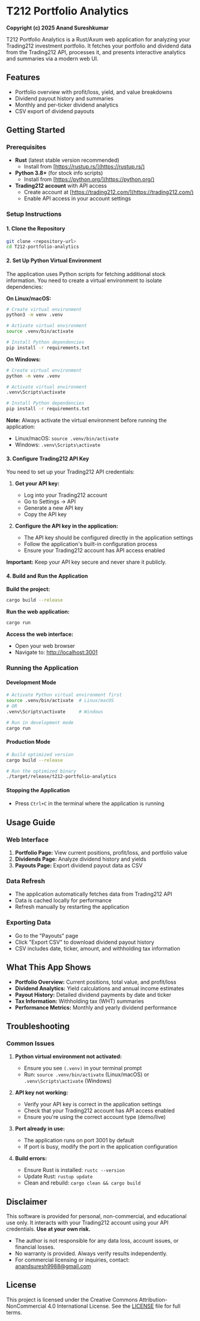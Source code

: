 # T212 Portfolio Analytics

**Copyright (c) 2025 Anand Sureshkumar**

T212 Portfolio Analytics is a Rust/Axum web application for analyzing your Trading212 investment portfolio. It fetches your portfolio and dividend data from the Trading212 API, processes it, and presents interactive analytics and summaries via a modern web UI.

## Features
- Portfolio overview with profit/loss, yield, and value breakdowns
- Dividend payout history and summaries
- Monthly and per-ticker dividend analytics
- CSV export of dividend payouts

## Getting Started

### Prerequisites
- **Rust** (latest stable version recommended)
  - Install from [https://rustup.rs/](https://rustup.rs/)
- **Python 3.8+** (for stock info scripts)
  - Install from [https://python.org/](https://python.org/)
- **Trading212 account** with API access
  - Create account at [https://trading212.com/](https://trading212.com/)
  - Enable API access in your account settings

### Setup Instructions

#### 1. Clone the Repository
```bash
git clone <repository-url>
cd T212-portfolio-analytics
```

#### 2. Set Up Python Virtual Environment
The application uses Python scripts for fetching additional stock information. You need to create a virtual environment to isolate dependencies:

**On Linux/macOS:**
```bash
# Create virtual environment
python3 -m venv .venv

# Activate virtual environment
source .venv/bin/activate

# Install Python dependencies
pip install -r requirements.txt
```

**On Windows:**
```bash
# Create virtual environment
python -m venv .venv

# Activate virtual environment
.venv\Scripts\activate

# Install Python dependencies
pip install -r requirements.txt
```

**Note:** Always activate the virtual environment before running the application:
- Linux/macOS: `source .venv/bin/activate`
- Windows: `.venv\Scripts\activate`

#### 3. Configure Trading212 API Key
You need to set up your Trading212 API credentials:

1. **Get your API key:**
   - Log into your Trading212 account
   - Go to Settings → API
   - Generate a new API key
   - Copy the API key

2. **Configure the API key in the application:**
   - The API key should be configured directly in the application settings
   - Follow the application's built-in configuration process
   - Ensure your Trading212 account has API access enabled

**Important:** Keep your API key secure and never share it publicly.

#### 4. Build and Run the Application

**Build the project:**
```bash
cargo build --release
```

**Run the web application:**
```bash
cargo run
```

**Access the web interface:**
- Open your web browser
- Navigate to: [http://localhost:3001](http://localhost:3001)

### Running the Application

#### Development Mode
```bash
# Activate Python virtual environment first
source .venv/bin/activate  # Linux/macOS
# OR
.venv\Scripts\activate     # Windows

# Run in development mode
cargo run
```

#### Production Mode
```bash
# Build optimized version
cargo build --release

# Run the optimized binary
./target/release/t212-portfolio-analytics
```

#### Stopping the Application
- Press `Ctrl+C` in the terminal where the application is running

## Usage Guide

### Web Interface
1. **Portfolio Page:** View current positions, profit/loss, and portfolio value
2. **Dividends Page:** Analyze dividend history and yields
3. **Payouts Page:** Export dividend payout data as CSV

### Data Refresh
- The application automatically fetches data from Trading212 API
- Data is cached locally for performance
- Refresh manually by restarting the application

### Exporting Data
- Go to the "Payouts" page
- Click "Export CSV" to download dividend payout history
- CSV includes date, ticker, amount, and withholding tax information

## What This App Shows
- **Portfolio Overview:** Current positions, total value, and profit/loss
- **Dividend Analytics:** Yield calculations and annual income estimates
- **Payout History:** Detailed dividend payments by date and ticker
- **Tax Information:** Withholding tax (WHT) summaries
- **Performance Metrics:** Monthly and yearly dividend performance

## Troubleshooting

### Common Issues
1. **Python virtual environment not activated:**
   - Ensure you see `(.venv)` in your terminal prompt
   - Run: `source .venv/bin/activate` (Linux/macOS) or `.venv\Scripts\activate` (Windows)

2. **API key not working:**
   - Verify your API key is correct in the application settings
   - Check that your Trading212 account has API access enabled
   - Ensure you're using the correct account type (demo/live)

3. **Port already in use:**
   - The application runs on port 3001 by default
   - If port is busy, modify the port in the application configuration

4. **Build errors:**
   - Ensure Rust is installed: `rustc --version`
   - Update Rust: `rustup update`
   - Clean and rebuild: `cargo clean && cargo build`

## Disclaimer
This software is provided for personal, non-commercial, and educational use only. It interacts with your Trading212 account using your API credentials. **Use at your own risk.**

- The author is not responsible for any data loss, account issues, or financial losses.
- No warranty is provided. Always verify results independently.
- For commercial licensing or inquiries, contact: anandsuresh9988@gmail.com

## License
This project is licensed under the Creative Commons Attribution-NonCommercial 4.0 International License. See the [LICENSE](LICENSE) file for full terms. 
